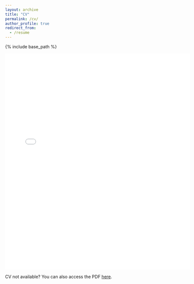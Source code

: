 ```yaml
---
layout: archive
title: "CV"
permalink: /cv/
author_profile: true
redirect_from:
  - /resume
---
```


{% include base_path %}

<embed src="{{ site.baseurl }}/files/Serena-Su-CV-2024.pdf" width="600" height="700" type='application/pdf'>

CV not available? You can also access the PDF <a href = "/files/Serena-Su-CV-2024.pdf" target = "_blank" rel="noopener noreferrer"> here</a>.